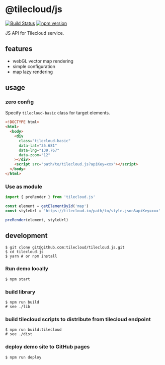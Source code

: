 # @tilecloud/js

[![Build Status](https://travis-ci.org/tilecloud/tilecloud.js.svg?branch=master)](https://travis-ci.org/tilecloud/tilecloud.js)
[![npm version](https://badge.fury.io/js/%40tilecloud%2Fjs.svg)](https://badge.fury.io/js/%40tilecloud%2Fjs)

JS API for Tilecloud service.

## features

- webGL vector map rendering
- simple configuration
- map lazy rendering

## usage

### zero config

Specify `tilecloud-basic` class for target elements.

```html
<!DOCTYPE html>
<html>
  <body>
    <div
      class="tilecloud-basic"
      data-lat="35.681"
      data-lng="139.767"
      data-zoom="12"
    ></div>
    <script src="path/to/tilecloud.js?apiKey=xxx"></script>
  </body>
</html>
```

### Use as module

```javascript
import { preRender } from 'tilecloud.js'

const element = getElementById('map')
const styleUrl = 'https://tilecloud.io/path/to/style.json&apiKey=xxx'

preRender(element, styleUrl)
```

## development

```shell
$ git clone git@github.com:tilecloud/tilecloud.js.git
$ cd tilecloud.js
$ yarn # or npm install
```

### Run demo locally

```shell
$ npm start
```

### build library

```shell
$ npm run build
# see ./lib
```

### build tilecloud scripts to distribute from tilecloud endpoint

```shell
$ npm run build:tilecloud
# see ./dist
```

### deploy demo site to GitHub pages

```shell
$ npm run deploy
```
